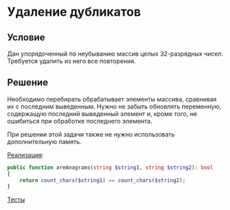 # Удаление дубликатов

## Условие

Дан упорядоченный по неубыванию массив целых 32-разрядных чисел. Требуется удалить из него все повторения.

## Решение

Необходимо перебирать обрабатывает элементы массива, сравнивая их с последним выведенным. Нужно не забыть обновлять переменную, содержащую последний выведенный элемент и, кроме того, не ошибиться при обработке последнего элемента.



При решении этой задачи также не нужно использовать дополнительную память.

[Реализация](Solution.php):

```php
public function areAnagrams(string $string1, string $string2): bool
{
    return count_chars($string1) == count_chars($string2);
}
```

[Тесты](./../../tests/DuplicateDeleting/SolutionTest.php)

